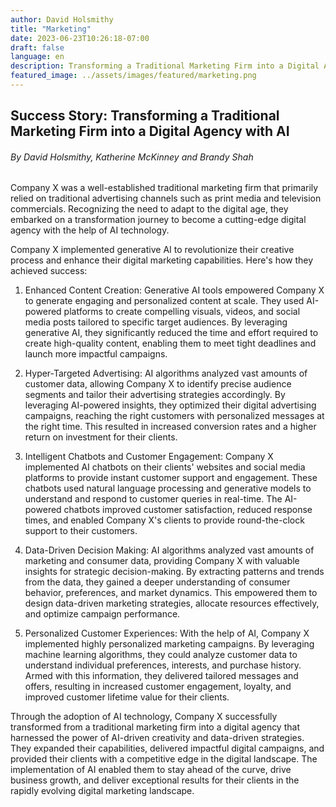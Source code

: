 ```yaml
---
author: David Holsmithy
title: "Marketing"
date: 2023-06-23T10:26:18-07:00
draft: false
language: en
description: Transforming a Traditional Marketing Firm into a Digital Agency with AI
featured_image: ../assets/images/featured/marketing.png
---
```


## Success Story: Transforming a Traditional Marketing Firm into a Digital Agency with AI ##
###### _By David Holsmithy, Katherine McKinney and Brandy Shah_ ######

Company X was a well-established traditional marketing firm that primarily relied on traditional advertising channels such as print media and television commercials. Recognizing the need to adapt to the digital age, they embarked on a transformation journey to become a cutting-edge digital agency with the help of AI technology.

Company X implemented generative AI to revolutionize their creative process and enhance their digital marketing capabilities. Here's how they achieved success:

1. Enhanced Content Creation: Generative AI tools empowered Company X to generate engaging and personalized content at scale. They used AI-powered platforms to create compelling visuals, videos, and social media posts tailored to specific target audiences. By leveraging generative AI, they significantly reduced the time and effort required to create high-quality content, enabling them to meet tight deadlines and launch more impactful campaigns.

2. Hyper-Targeted Advertising: AI algorithms analyzed vast amounts of customer data, allowing Company X to identify precise audience segments and tailor their advertising strategies accordingly. By leveraging AI-powered insights, they optimized their digital advertising campaigns, reaching the right customers with personalized messages at the right time. This resulted in increased conversion rates and a higher return on investment for their clients.

3. Intelligent Chatbots and Customer Engagement: Company X implemented AI chatbots on their clients' websites and social media platforms to provide instant customer support and engagement. These chatbots used natural language processing and generative models to understand and respond to customer queries in real-time. The AI-powered chatbots improved customer satisfaction, reduced response times, and enabled Company X's clients to provide round-the-clock support to their customers.

4. Data-Driven Decision Making: AI algorithms analyzed vast amounts of marketing and consumer data, providing Company X with valuable insights for strategic decision-making. By extracting patterns and trends from the data, they gained a deeper understanding of consumer behavior, preferences, and market dynamics. This empowered them to design data-driven marketing strategies, allocate resources effectively, and optimize campaign performance.

5. Personalized Customer Experiences: With the help of AI, Company X implemented highly personalized marketing campaigns. By leveraging machine learning algorithms, they could analyze customer data to understand individual preferences, interests, and purchase history. Armed with this information, they delivered tailored messages and offers, resulting in increased customer engagement, loyalty, and improved customer lifetime value for their clients.

Through the adoption of AI technology, Company X successfully transformed from a traditional marketing firm into a digital agency that harnessed the power of AI-driven creativity and data-driven strategies. They expanded their capabilities, delivered impactful digital campaigns, and provided their clients with a competitive edge in the digital landscape. The implementation of AI enabled them to stay ahead of the curve, drive business growth, and deliver exceptional results for their clients in the rapidly evolving digital marketing landscape.
